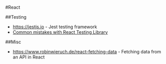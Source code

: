 #React

##Testing

- https://jestjs.io - Jest testing framework  
- [Common mistakes with React Testing Library](https://kentcdodds.com/blog/common-mistakes-with-react-testing-library)

##Misc

- https://www.robinwieruch.de/react-fetching-data - Fetching data from an API in React  
